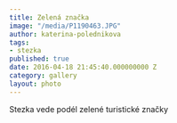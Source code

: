 ```yaml
---
title: Zelená značka
image: "/media/P1190463.JPG"
author: katerina-polednikova
tags:
- stezka
published: true
date: 2016-04-18 21:45:40.000000000 Z
category: gallery
layout: photo
---
```

Stezka vede podél zelené turistické značky

